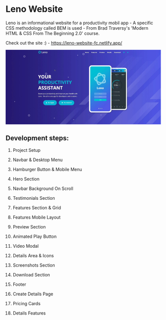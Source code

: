 # Leno Website

Leno is an informational website for a productivity mobil app - A specific CSS methodology called BEM is used - From Brad Traversy's 'Modern HTML & CSS From The Beginning 2.0' course.

Check out the site :) - https://leno-website-fc.netlify.app/

![Alt text](images/leno.png)

## Development steps:

1. Project Setup

2. Navbar & Desktop Menu

3. Hamburger Button & Mobile Menu

4. Hero Section

5. Navbar Background On Scroll

6. Testimonials Section

7. Features Section & Grid

8. Features Mobile Layout

9. Preview Section

10. Animated Play Button

11. Video Modal

12. Details Area & Icons

13. Screenshots Section

14. Download Section

15. Footer

16. Create Details Page

17. Pricing Cards

18. Details Features 
